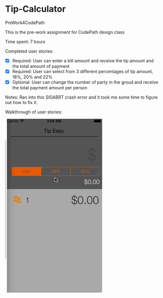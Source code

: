 # Tip-Calculator
PreWork4CodePath 

This is the pre-work assignment for CodePath design class

Time spent: 7 hours

Completed user stories:
* [x] Required: User can enter a bill amount and receive the tip amount and the total amount of payment
* [x] Required: User can select from 3 different percentages of tip amount, 18%, 20% and 22%
* [x] Optional: User can change the number of party in the groud and receive the total payment amount per person

Notes:
Ran into this SIGABRT crash error and it took me some time to figure out how to fix it.

Walkthrough of user stories:

![Video Walkthrough](TipCal.gif)


